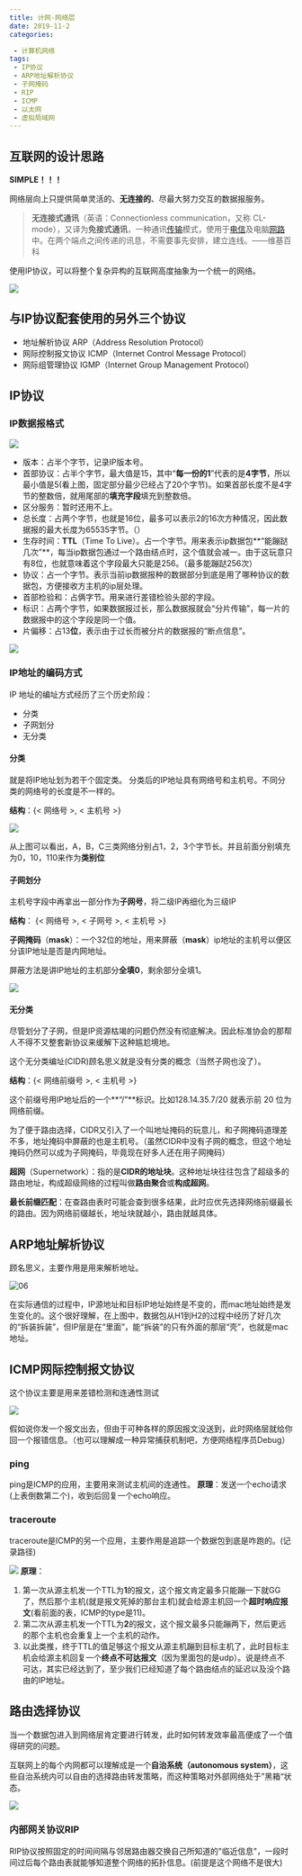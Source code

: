 ```yaml
---
title: 计网-网络层
date: 2019-11-2
categories: 

 - 计算机网络
tags: 
 - IP协议
 - ARP地址解析协议
 - 子网掩码
 - RIP
 - ICMP
 - 以太网
 - 虚拟局域网
---
```

## 互联网的设计思路

**SIMPLE！！！**

网络层向上只提供简单灵活的、**无连接的**、尽最大努力交互的数据报服务。

> **无连接式通讯**（英语：Connectionless communication，又称 CL-mode），又译为**免接式通讯**，一种通讯[传输](https://zh.m.wikipedia.org/wiki/传输)模式，使用于[电信](https://zh.m.wikipedia.org/wiki/電信)及电脑[网路](https://zh.m.wikipedia.org/wiki/網路)中。在两个端点之间传递的讯息，不需要事先安排，建立连线。——维基百科

使用IP协议，可以将整个复杂异构的互联网高度抽象为一个统一的网络。

![](./net_04/01.png)



## 与IP协议配套使用的另外三个协议

- 地址解析协议 ARP（Address Resolution Protocol）
- 网际控制报文协议 ICMP（Internet Control Message Protocol）
- 网际组管理协议 IGMP（Internet Group Management Protocol）
## IP协议

### IP数据报格式

![](./net_04/02.jpg)

- 版本：占半个字节，记录IP版本号。
- 首部协议：占半个字节，最大值是15，其中“**每一份的1**”代表的是**4字节**，所以最小值是5(看上图，固定部分最少已经占了20个字节)。如果首部长度不是4字节的整数倍，就用尾部的**填充字段**填充到整数倍。
- 区分服务：暂时还用不上。
- 总长度：占两个字节，也就是16位，最多可以表示2的16次方种情况，因此数据报的最大长度为65535字节。（）
- 生存时间：**TTL**（Time To Live）。占一个字节。用来表示ip数据包**“能蹦跶几次”**，每当ip数据包通过一个路由结点时，这个值就会减一。由于这玩意只有8位，也就意味着这个字段最大只能是256。（最多能蹦跶256次）
- 协议：占一个字节。表示当前ip数据报种的数据部分到底是用了哪种协议的数据包，方便接收方主机的ip层处理。
- 首部检验和：占俩字节。用来进行差错检验头部的字段。
- 标识：占两个字节，如果数据报过长，那么数据报就会“分片传输”，每一片的数据报中的这个字段是同一个值。
- 片偏移：占13**位**，表示由于过长而被分片的数据报的“断点信息”。

![](./net_04/03.png)

### IP地址的编码方式

IP 地址的编址方式经历了三个历史阶段：

- 分类
- 子网划分
- 无分类

#### 分类
就是将IP地址划为若干个固定类。
分类后的IP地址具有网络号和主机号。不同分类的网络号的长度是不一样的。

**结构**：{< 网络号 >, < 主机号 >}

![](./net_04/04.png)

从上图可以看出，A，B，C三类网络分别占1，2，3个字节长。并且前面分别填充为0，10，110来作为**类别位**



#### 子网划分

主机号字段中再拿出一部分作为**子网号**，将二级IP再细化为三级IP

**结构**： {< 网络号 >, < 子网号 >, < 主机号 >}

**子网掩码**（**mask**）：一个32位的地址，用来屏蔽（**mask**）ip地址的主机号以便区分该IP地址是否是内网地址。

屏蔽方法是讲IP地址的主机部分**全填0**，剩余部分全填1。

![](./net_04/05.png)

#### 无分类

尽管划分了子网，但是IP资源枯竭的问题仍然没有彻底解决。因此标准协会的那帮人不得不又整套新协议来缓解下这种尴尬境地。

这个无分类编址(CIDR)顾名思义就是没有分类的概念（当然子网也没了）。

**结构**：{< 网络前缀号 >, < 主机号 >}

这个前缀号用IP地址后的一个**“/”**标识。比如128.14.35.7/20 就表示前 20 位为网络前缀。

为了便于路由选择，CIDR又引入了一个叫地址掩码的玩意儿，和子网掩码道理差不多，地址掩码中屏蔽的也是主机号。（虽然CIDR中没有子网的概念，但这个地址掩码仍然可以成为子网掩码，毕竟现在好多人还在用子网掩码）

**超网**（Supernetwork）：指的是**CIDR的地址块**。这种地址块往往包含了超级多的路由地址，构成超级网络的过程叫做**路由聚合**或**构成超网**。



**最长前缀匹配**：在查路由表时可能会查到很多结果，此时应优先选择网络前缀最长的路由。因为网络前缀越长，地址块就越小，路由就越具体。

## ARP地址解析协议

顾名思义，主要作用是用来解析地址。

![06](./net_04/06.jpg)

在实际通信的过程中，IP源地址和目标IP地址始终是不变的，而mac地址始终是发生变化的。这个很好理解，在上图中，数据包从H1到H2的过程中经历了好几次的“拆装拆装”，但IP层是在“里面”，能“拆装”的只有外面的那层“壳”，也就是mac地址。


## ICMP网际控制报文协议
这个协议主要是用来差错检测和连通性测试

![](/Users/jasam/Desktop/myblog/blog-source/docs/net_04/07.png)

假如说你发一个报文出去，但由于可种各样的原因报文没送到，此时网络层就给你回一个报错信息。（也可以理解成一种异常捕获机制吧，方便网络程序员Debug）
### ping

ping是ICMP的应用，主要用来测试主机间的连通性。
**原理**：发送一个echo请求(上表倒数第二个)，收到后回复一个echo响应。

### traceroute
traceroute是ICMP的另一个应用，主要作用是追踪一个数据包到底是咋跑的。(记录路径)

![](/Users/jasam/Desktop/myblog/blog-source/docs/net_04/08.png)
**原理**：
1. 第一次从源主机发一个TTL为**1**的报文，这个报文肯定最多只能蹦一下就GG了，然后那个主机(就是报文死掉的那台主机)就会给源主机回一个**超时响应报文**(看前面的表，ICMP的type是11)。
2. 第二次从源主机发一个TTL为**2**的报文，这个报文最多只能蹦两下，然后更远的那个主机也会重复上一个主机的动作。
3. 以此类推，终于TTL的值足够这个报文从源主机蹦到目标主机了，此时目标主机会给源主机回复一个**终点不可达报文**（因为里面包的是udp）。说是终点不可达，其实已经达到了，至少我们已经知道了每个路由结点的延迟以及没个路由的IP地址。

## 路由选择协议

当一个数据包进入到网络层肯定要进行转发，此时如何转发效率最高便成了一个值得研究的问题。

互联网上的每个内网都可以理解成是一个**自治系统（autonomous system）**，这些自治系统内可以自由的选择路由转发策略，而这种策略对外部网络处于”黑箱“状态。

![](/Users/jasam/Desktop/myblog/blog-source/docs/net_04/09.png)

### 内部网关协议RIP
RIP协议按照固定的时间间隔与邻居路由器交换自己所知道的"临近信息"，一段时间过后每个路由表就能够知道整个网络的拓扑信息。(前提是这个网络不是很大)

